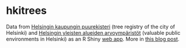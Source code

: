 # hkitrees

Data from [Helsingin kaupungin puurekisteri](https://hri.fi/data/fi/dataset/helsingin-kaupungin-puurekisteri) (tree registry of the city of Helsinki) and [Helsingin yleisten alueiden arvoympäristöt](https://hri.fi/data/fi/dataset/helsingin-yleisten-alueiden-arvoymparistot) (valuable public environments in Helsinki) as an R Shiny [web app](https://ttso.shinyapps.io/hkitreesandareas). More in [this blog post](http://tuijasonkkila.fi/blog/2019/06/trees-and-areas/).

